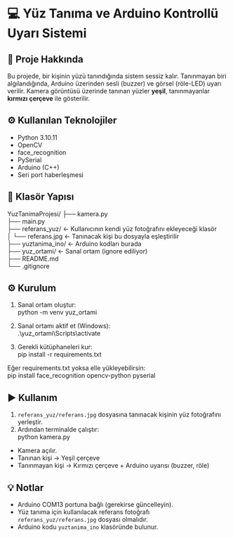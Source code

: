 # 💻 Yüz Tanıma ve Arduino Kontrollü Uyarı Sistemi

## 📌 Proje Hakkında
Bu projede, bir kişinin yüzü tanındığında sistem sessiz kalır.
Tanınmayan biri algılandığında, Arduino üzerinden sesli (buzzer) ve görsel (röle-LED) uyarı verilir.
Kamera görüntüsü üzerinde tanınan yüzler **yeşil**, tanınmayanlar **kırmızı çerçeve** ile gösterilir.

## ⚙️ Kullanılan Teknolojiler
- Python 3.10.11
- OpenCV
- face_recognition
- PySerial
- Arduino (C++)
- Seri port haberleşmesi

## 📁 Klasör Yapısı
YuzTanimaProjesi/
├── kamera.py  
├── main.py  
├── referans_yuz/              ← Kullanıcının kendi yüz fotoğrafını ekleyeceği klasör  
│   └── referans.jpg           ← Tanınacak kişi bu dosyayla eşleştirilir  
├── yuztanima_ino/             ← Arduino kodları burada  
├── yuz_ortami/                ← Sanal ortam (ignore ediliyor)  
├── README.md  
└── .gitignore  

## ⚙️ Kurulum
1. Sanal ortam oluştur:  
    python -m venv yuz_ortami

2. Sanal ortamı aktif et (Windows):  
    .\yuz_ortami\Scripts\activate

3. Gerekli kütüphaneleri kur:  
    pip install -r requirements.txt

Eğer requirements.txt yoksa elle yükleyebilirsin:  
    pip install face_recognition opencv-python pyserial

## ▶️ Kullanım
1. `referans_yuz/referans.jpg` dosyasına tanınacak kişinin yüz fotoğrafını yerleştir.
2. Ardından terminalde çalıştır:  
    python kamera.py

- Kamera açılır.  
- Tanınan kişi → Yeşil çerçeve  
- Tanınmayan kişi → Kırmızı çerçeve + Arduino uyarısı (buzzer, röle)  

## 💡 Notlar
- Arduino COM13 portuna bağlı (gerekirse güncelleyin).
- Yüz tanıma için kullanılacak referans fotoğrafı `referans_yuz/referans.jpg` dosyası olmalıdır.
- Arduino kodu `yuztanima_ino` klasöründe bulunur.

